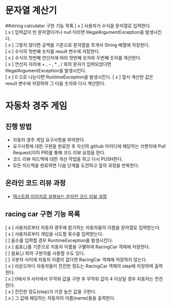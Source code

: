 # 문자열 계산기
##string calculator 구현 기능 목록
[ x ] 사용자가 수식을 문자열로 입력한다.\
[ x ] 입력값이 빈 문자열이거나 null 이라면 IllegalArgumentException을 발생시킨다.\
[ x ] 그렇지 않다면 공백을 기준으로 문자열을 쪼개서 String 배열에 저장한다.\
[ x ] 수식의 첫번째 숫자를 result 변수에 저장한다.\
[ x ] 수식의 첫번째 연산자에 따라 첫번째 숫자와 두번째 숫자를 계산한다.\
[ x ] 연산자 자리에 + , - , * , / 외의 문자가 입력되었다면 IllegalArgumentException을 발생시킨다.\
[ x ] 0 으로 나눈다면 RuntimeException을 발생시킨다.
[ x ] 앞서 계산한 값은 result 변수에 저장하여 그 다음 숫자와 다시 계산한다.

# 자동차 경주 게임
## 진행 방법
* 자동차 경주 게임 요구사항을 파악한다.
* 요구사항에 대한 구현을 완료한 후 자신의 github 아이디에 해당하는 브랜치에 Pull Request(이하 PR)를 통해 코드 리뷰 요청을 한다.
* 코드 리뷰 피드백에 대한 개선 작업을 하고 다시 PUSH한다.
* 모든 피드백을 완료하면 다음 단계를 도전하고 앞의 과정을 반복한다.

## 온라인 코드 리뷰 과정
* [텍스트와 이미지로 살펴보는 온라인 코드 리뷰 과정](https://github.com/next-step/nextstep-docs/tree/master/codereview)

## racing car 구현 기능 목록
[ x ] 사용자로부터 자동차 경주에 참가하는 자동차들의 이름을 문자열로 입력받는다. \
[ x ] 사용자로부터 게임을 시도할 횟수를 입력받는다.\
[   ] 음수를 입력할 경우 RuntimeException을 발생시킨다.\
[ x ] 쉼표(,)를 기준으로 자동차 이름을 구별하여 RacingCar 객체에 저장한다.\
[   ] 쉼표(,) 외의 구분자를 사용할 수도 있다.\
[   ] 구분자 사이에 자동차 이름이 없다면 RacingCar 객체에 저장하지 않는다.\
[ x ] 라운드마다 자동차들이 전진한 정도는 RacingCar 객체의 step에 저장하여 출력한다.\
[ x ] 0에서 9 사이에서 무작위 값을 구한 후 무작위 값이 4 이상일 경우 자동차는 전진한다.\
[ x ] 전진한 정도(step)가 가장 높은 값을 구한다.\
[ x ] 그 값에 해당하는 자동차의 이름(name)들을 출력한다.
